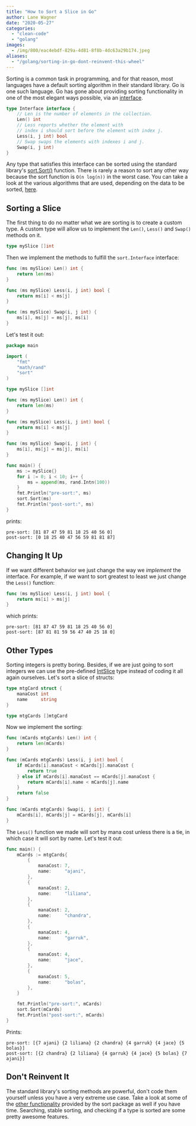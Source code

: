 ```yaml
---
title: "How to Sort a Slice in Go"
author: Lane Wagner
date: "2020-05-27"
categories: 
  - "clean-code"
  - "golang"
images:
  - /img/800/eac4ebdf-829a-4d81-8f8b-4dc63a29b174.jpeg
aliases:
  - "/golang/sorting-in-go-dont-reinvent-this-wheel"
---
```


Sorting is a common task in programming, and for that reason, most languages have a default sorting algorithm in their standard library. Go is one such language. Go has gone about providing sorting functionality in one of the most elegant ways possible, via an [interface](/golang/golang-interfaces/).

```go
type Interface interface {
    // Len is the number of elements in the collection.
    Len() int
    // Less reports whether the element with
    // index i should sort before the element with index j.
    Less(i, j int) bool
    // Swap swaps the elements with indexes i and j.
    Swap(i, j int)
}
```

Any type that satisfies this interface can be sorted using the standard library's [sort.Sort()](https://golang.org/pkg/sort/#Sort) function. There is rarely a reason to sort any other way because the sort function is `O(n log(n))` in the worst case. You can take a look at the various algorithms that are used, depending on the data to be sorted, [here](https://golang.org/src/sort/sort.go).

## Sorting a Slice

The first thing to do no matter what we are sorting is to create a custom type. A custom type will allow us to implement the `Len()`, `Less()` and `Swap()` methods on it.

```go
type mySlice []int
```

Then we implement the methods to fulfill the `sort.Interface` interface:

```go
func (ms mySlice) Len() int {
	return len(ms)
}

func (ms mySlice) Less(i, j int) bool {
	return ms[i] < ms[j]
}

func (ms mySlice) Swap(i, j int) {
	ms[i], ms[j] = ms[j], ms[i]
}
```

Let's test it out:

```go
package main

import (
	"fmt"
	"math/rand"
	"sort"
)

type mySlice []int

func (ms mySlice) Len() int {
	return len(ms)
}

func (ms mySlice) Less(i, j int) bool {
	return ms[i] < ms[j]
}

func (ms mySlice) Swap(i, j int) {
	ms[i], ms[j] = ms[j], ms[i]
}

func main() {
	ms := mySlice{}
	for i := 0; i < 10; i++ {
		ms = append(ms, rand.Intn(100))
	}
	fmt.Println("pre-sort:", ms)
	sort.Sort(ms)
	fmt.Println("post-sort:", ms)
}
```

prints:

```
pre-sort: [81 87 47 59 81 18 25 40 56 0]
post-sort: [0 18 25 40 47 56 59 81 81 87]
```

## Changing It Up

If we want different behavior we just change the way we *implement* the interface. For example, if we want to sort greatest to least we just change the `Less()` function:

```go
func (ms mySlice) Less(i, j int) bool {
	return ms[i] > ms[j]
}
```

which prints:

```
pre-sort: [81 87 47 59 81 18 25 40 56 0]
post-sort: [87 81 81 59 56 47 40 25 18 0]
```

## Other Types

Sorting integers is pretty boring. Besides, if we are just going to sort integers we can use the pre-defined [IntSlice](https://golang.org/pkg/sort/#IntSlice) type instead of coding it all again ourselves. Let's sort a slice of structs:

```go
type mtgCard struct {
	manaCost int
	name     string
}

type mtgCards []mtgCard
```

Now we implement the sorting:

```go
func (mCards mtgCards) Len() int {
	return len(mCards)
}

func (mCards mtgCards) Less(i, j int) bool {
	if mCards[i].manaCost < mCards[j].manaCost {
		return true
	} else if mCards[i].manaCost == mCards[j].manaCost {
		return mCards[i].name < mCards[j].name
	}
	return false
}

func (mCards mtgCards) Swap(i, j int) {
	mCards[i], mCards[j] = mCards[j], mCards[i]
}
```

The `Less()` function we made will sort by mana cost unless there is a tie, in which case it will sort by name. Let's test it out:

```go
func main() {
	mCards := mtgCards{
		{
			manaCost: 7,
			name:     "ajani",
		},
		{
			manaCost: 2,
			name:     "liliana",
		},
		{
			manaCost: 2,
			name:     "chandra",
		},
		{
			manaCost: 4,
			name:     "garruk",
		},
		{
			manaCost: 4,
			name:     "jace",
		},
		{
			manaCost: 5,
			name:     "bolas",
		},
	}

	fmt.Println("pre-sort:", mCards)
	sort.Sort(mCards)
	fmt.Println("post-sort:", mCards)
}
```

Prints:

```
pre-sort: [{7 ajani} {2 liliana} {2 chandra} {4 garruk} {4 jace} {5 bolas}]
post-sort: [{2 chandra} {2 liliana} {4 garruk} {4 jace} {5 bolas} {7 ajani}]
```

## Don't Reinvent It

The standard library's sorting methods are powerful, don't code them yourself unless you have a very extreme use case. Take a look at some of the [other functionality](https://golang.org/pkg/sort/) provided by the sort package as well if you have time. Searching, stable sorting, and checking if a type is sorted are some pretty awesome features.
